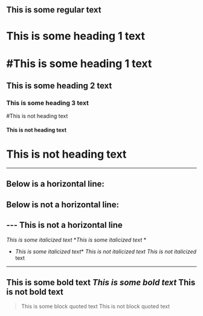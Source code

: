 This is some regular text
---
# This is some heading 1 text
# #This is some heading 1 text
## This is some heading 2 text
### This is some heading 3 text
#This is not heading text
#### This is not heading text
 # This is not heading text
---  
Below is a horizontal line:
---
Below is not a horizontal line:
 ---
--- This is not a horizontal line
---   
*This is some italicized text*
**This is some italicized text* *
* *This is some italicized text**
  *This is not italicized text*
  *This is not italicized* text
---
**This is some bold text**
***This is some bold text***
 **This is not bold text**
---
> This is some block quoted text
>This is not block quoted text